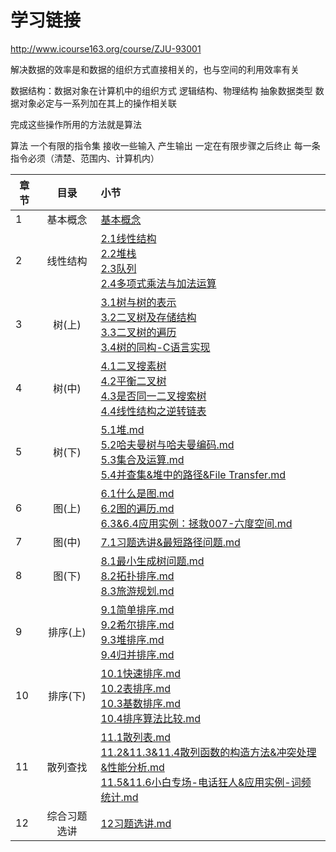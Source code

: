 # 学习链接
http://www.icourse163.org/course/ZJU-93001

解决数据的效率是和数据的组织方式直接相关的，也与空间的利用效率有关

数据结构：数据对象在计算机中的组织方式
逻辑结构、物理结构
抽象数据类型
数据对象必定与一系列加在其上的操作相关联

完成这些操作所用的方法就是算法

算法
一个有限的指令集
接收一些输入
产生输出
一定在有限步骤之后终止
每一条指令必须（清楚、范围内、计算机内）  

章节|目录|小节
--|:--:|:--
1|基本概念|[基本概念](https://github.com/hey-monster/Data-structure/blob/main/1.%20%E5%9F%BA%E6%9C%AC%E6%A6%82%E5%BF%B5.md)
2|线性结构|[2.1线性结构](https://github.com/hey-monster/Data-structure/blob/main/2.1%20%E7%BA%BF%E6%80%A7%E7%BB%93%E6%9E%84.md) <br> [2.2堆栈](https://github.com/hey-monster/Data-structure/blob/main/2.1%20%E7%BA%BF%E6%80%A7%E7%BB%93%E6%9E%84.md) <br> [2.3队列](https://github.com/hey-monster/Data-structure/blob/main/2.3%E9%98%9F%E5%88%97.md) <br> [2.4多项式乘法与加法运算](https://github.com/hey-monster/Data-structure/blob/main/2.4%E5%A4%9A%E9%A1%B9%E5%BC%8F%E4%B9%98%E6%B3%95%E4%B8%8E%E5%8A%A0%E6%B3%95%E8%BF%90%E7%AE%97.md)
3|树(上)|[3.1树与树的表示](https://github.com/hey-monster/Data-structure/blob/main/3.1%E6%A0%91%E4%B8%8E%E6%A0%91%E7%9A%84%E8%A1%A8%E7%A4%BA.md) <br> [3.2二叉树及存储结构](https://github.com/hey-monster/Data-structure/blob/main/3.2%E4%BA%8C%E5%8F%89%E6%A0%91%E5%8F%8A%E5%AD%98%E5%82%A8%E7%BB%93%E6%9E%84.md) <br> [3.3二叉树的遍历](https://github.com/hey-monster/Data-structure/blob/main/3.3%E4%BA%8C%E5%8F%89%E6%A0%91%E7%9A%84%E9%81%8D%E5%8E%86.md) <br> [3.4树的同构-C语言实现](https://github.com/hey-monster/Data-structure/blob/main/3.4%E6%A0%91%E7%9A%84%E5%90%8C%E6%9E%84-C%E8%AF%AD%E8%A8%80%E5%AE%9E%E7%8E%B0.md)
4|树(中)|[4.1二叉搜素树](https://github.com/hey-monster/Data-structure/blob/main/4.1%E4%BA%8C%E5%8F%89%E6%90%9C%E7%B4%A0%E6%A0%91.md) <br>[4.2平衡二叉树](https://github.com/hey-monster/Data-structure/blob/main/4.2%E5%B9%B3%E8%A1%A1%E4%BA%8C%E5%8F%89%E6%A0%91.md) <br>[4.3是否同一二叉搜索树](https://github.com/hey-monster/Data-structure/blob/main/4.3%E6%98%AF%E5%90%A6%E5%90%8C%E4%B8%80%E4%BA%8C%E5%8F%89%E6%90%9C%E7%B4%A2%E6%A0%91.md) <br>[4.4线性结构之逆转链表](https://github.com/hey-monster/Data-structure/blob/main/4.4%E7%BA%BF%E6%80%A7%E7%BB%93%E6%9E%84%E4%B9%8B%E9%80%86%E8%BD%AC%E9%93%BE%E8%A1%A8.md)
5|树(下)|[5.1堆.md](https://github.com/hey-monster/Data-structure/blob/main/5.1%E5%A0%86.md) <br>[5.2哈夫曼树与哈夫曼编码.md](https://github.com/hey-monster/Data-structure/blob/main/5.2%E5%93%88%E5%A4%AB%E6%9B%BC%E6%A0%91%E4%B8%8E%E5%93%88%E5%A4%AB%E6%9B%BC%E7%BC%96%E7%A0%81.md) <br>[5.3集合及运算.md](https://github.com/hey-monster/Data-structure/blob/main/5.3%E9%9B%86%E5%90%88%E5%8F%8A%E8%BF%90%E7%AE%97.md) <br>[5.4并查集&堆中的路径&File Transfer.md](https://github.com/hey-monster/Data-structure/blob/main/5.4%E5%B9%B6%E6%9F%A5%E9%9B%86%26%E5%A0%86%E4%B8%AD%E7%9A%84%E8%B7%AF%E5%BE%84%26File%20Transfer.md)
6|图(上)|[6.1什么是图.md](https://github.com/hey-monster/Data-structure/blob/main/6.1%E4%BB%80%E4%B9%88%E6%98%AF%E5%9B%BE.md) <br>[6.2图的遍历.md](https://github.com/hey-monster/Data-structure/blob/main/6.2%E5%9B%BE%E7%9A%84%E9%81%8D%E5%8E%86.md) <br>[6.3&6.4应用实例：拯救007-六度空间.md](https://github.com/hey-monster/Data-structure/blob/main/6.3%266.4%E5%BA%94%E7%94%A8%E5%AE%9E%E4%BE%8B%EF%BC%9A%E6%8B%AF%E6%95%91007-%E5%85%AD%E5%BA%A6%E7%A9%BA%E9%97%B4.md)
7|图(中)|[7.1习题选讲&最短路径问题.md](https://github.com/hey-monster/Data-structure/blob/main/7.1%E4%B9%A0%E9%A2%98%E9%80%89%E8%AE%B2%26%E6%9C%80%E7%9F%AD%E8%B7%AF%E5%BE%84%E9%97%AE%E9%A2%98.md)
8|图(下)|[8.1最小生成树问题.md](https://github.com/hey-monster/Data-structure/blob/main/8.1%E6%9C%80%E5%B0%8F%E7%94%9F%E6%88%90%E6%A0%91%E9%97%AE%E9%A2%98.md) <br>[8.2拓扑排序.md](https://github.com/hey-monster/Data-structure/blob/main/8.2%E6%8B%93%E6%89%91%E6%8E%92%E5%BA%8F.md) <br>[8.3旅游规划.md](https://github.com/hey-monster/Data-structure/blob/main/8.3%E6%97%85%E6%B8%B8%E8%A7%84%E5%88%92.md)
9|排序(上)|[9.1简单排序.md](https://github.com/hey-monster/Data-structure/blob/main/9.1%E7%AE%80%E5%8D%95%E6%8E%92%E5%BA%8F.md) <br>[9.2希尔排序.md](https://github.com/hey-monster/Data-structure/blob/main/9.2%E5%B8%8C%E5%B0%94%E6%8E%92%E5%BA%8F.md) <br>[9.3堆排序.md](https://github.com/hey-monster/Data-structure/blob/main/9.3%E5%A0%86%E6%8E%92%E5%BA%8F.md) <br>[9.4归并排序.md](https://github.com/hey-monster/Data-structure/blob/main/9.4%E5%BD%92%E5%B9%B6%E6%8E%92%E5%BA%8F.md)
10|排序(下)|[10.1快速排序.md](https://github.com/hey-monster/Data-structure/blob/main/10.1%E5%BF%AB%E9%80%9F%E6%8E%92%E5%BA%8F.md) <br>[10.2表排序.md](https://github.com/hey-monster/Data-structure/blob/main/10.2%E8%A1%A8%E6%8E%92%E5%BA%8F.md) <br>[10.3基数排序.md](https://github.com/hey-monster/Data-structure/blob/main/10.3%E5%9F%BA%E6%95%B0%E6%8E%92%E5%BA%8F.md) <br>[10.4排序算法比较.md](https://github.com/hey-monster/Data-structure/blob/main/10.4%E6%8E%92%E5%BA%8F%E7%AE%97%E6%B3%95%E6%AF%94%E8%BE%83.md)
11|散列查找|[11.1散列表.md](https://github.com/hey-monster/Data-structure/blob/main/11.1%E6%95%A3%E5%88%97%E8%A1%A8.md) <br>[11.2&11.3&11.4散列函数的构造方法&冲突处理&性能分析.md](https://github.com/hey-monster/Data-structure/blob/main/11.2%2611.3%2611.4%E6%95%A3%E5%88%97%E5%87%BD%E6%95%B0%E7%9A%84%E6%9E%84%E9%80%A0%E6%96%B9%E6%B3%95%26%E5%86%B2%E7%AA%81%E5%A4%84%E7%90%86%26%E6%80%A7%E8%83%BD%E5%88%86%E6%9E%90.md) <br>[11.5&11.6小白专场-电话狂人&应用实例-词频统计.md](https://github.com/hey-monster/Data-structure/blob/main/11.5%2611.6%E5%B0%8F%E7%99%BD%E4%B8%93%E5%9C%BA-%E7%94%B5%E8%AF%9D%E7%8B%82%E4%BA%BA%26%E5%BA%94%E7%94%A8%E5%AE%9E%E4%BE%8B-%E8%AF%8D%E9%A2%91%E7%BB%9F%E8%AE%A1.md)
12|综合习题选讲|[12习题选讲.md](https://github.com/hey-monster/Data-structure/blob/main/12%E4%B9%A0%E9%A2%98%E9%80%89%E8%AE%B2.md)
